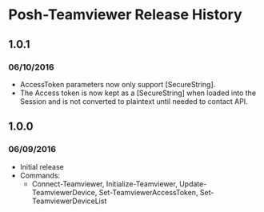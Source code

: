 # Posh-Teamviewer Release History

## 1.0.1
### 06/10/2016

- AccessToken parameters now only support [SecureString].
- The Access token is now kept as a [SecureString] when loaded into the Session and is not converted to plaintext until needed to contact API.

## 1.0.0
### 06/09/2016

- Initial release
- Commands:
    - Connect-Teamviewer, Initialize-Teamviewer, Update-TeamviewerDevice, Set-TeamviewerAccessToken, Set-TeamviewerDeviceList